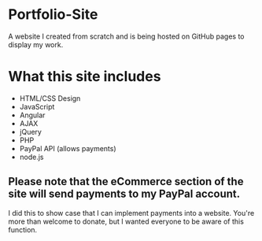 # Portfolio-Site
A website I created from scratch and is being hosted on GitHub pages to display my work.

# What this site includes 
- HTML/CSS Design
- JavaScript
- Angular
- AJAX
- jQuery
- PHP
- PayPal API (allows payments)
- node.js

## Please note that the eCommerce section of the site will send payments to my PayPal account. 
I did this to show case that I can implement payments into a website. You're more than welcome to donate, but I wanted everyone to be aware of this function.

